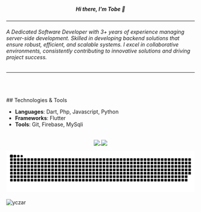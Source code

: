 <h5 align="center"> Hi there, I'm Tobe 👋</h5>

<hr>
<h6>A Dedicated Software Developer with 3+ years of experience managing server-side
development. Skilled in developing backend solutions that ensure robust, efficient, and
scalable systems. I excel in collaborative environments, consistently contributing to
innovative solutions and driving project success.</h6>
<hr>
<br><br><br>
## Technologies & Tools

- **Languages**: Dart, Php, Javascript, Python
- **Frameworks**: Flutter
- **Tools**: Git, Firebase, MySqli
<br><br>
<p align=center>
  <a href="https://github.com/anuraghazra/github-readme-stats" title="Go to Source">
    <img height=175 align="center" src="https://github-readme-stats.vercel.app/api?username=Chuckibmk&show_icons=true&theme=gotham">
  </a>
  <a href="https://github.com/anuraghazra/github-readme-stats">
  <img height=175 align="center" src="https://github-readme-stats.vercel.app/api/top-langs/?username=Chuckibmk&hide=c%23,powershell,java&title_color=2aa889&text_color=99d1ce&icon_color=2bbc8a&bg_color=0c1014&langs_count=8&layout=compact" />
  </a>
</p>

<p align="center">
  <img  src="https://raw.githubusercontent.com/Elanza-48/Elanza-48/main/resources/img/github-contribution-grid-snake.svg"
    alt="example" />
</p>
<p><img align="center" src="https://github-readme-streak-stats.herokuapp.com/?user=yczar&theme=onedark" alt="yczar" /></p>


<!--
**Chuckibmk/Chuckibmk** is a ✨ _special_ ✨ repository because its `README.md` (this file) appears on your GitHub profile.

Here are some ideas to get you started:

- 🔭 I’m currently working on ...
- 🌱 I’m currently learning ...
- 👯 I’m looking to collaborate on ...
- 🤔 I’m looking for help with ...
- 💬 Ask me about ...
- 📫 How to reach me: ...
- 😄 Pronouns: ...
- ⚡ Fun fact: ...
-->
